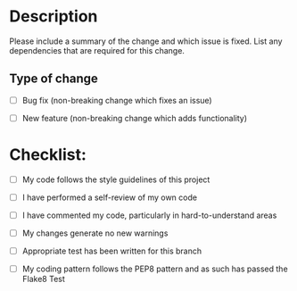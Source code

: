 # Description

Please include a summary of the change and which issue is fixed.
List any dependencies that are required for this change.


## Type of change

- [ ] Bug fix (non-breaking change which fixes an issue)
- [ ] New feature (non-breaking change which adds functionality)


# Checklist:

- [ ] My code follows the style guidelines of this project
- [ ] I have performed a self-review of my own code
- [ ] I have commented my code, particularly in hard-to-understand areas
- [ ] My changes generate no new warnings
- [ ] Appropriate test has been written for this branch
- [ ] My coding pattern follows the PEP8 pattern and as such has passed the Flake8 Test

